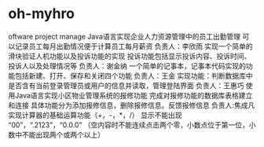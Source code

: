 # oh-myhro
oftware project manage
Java语言实现企业人力资源管理中的员工出勤管理
可以记录员工每月出勤情况便于计算员工每月薪资
负责人：李欣雨
实现一个简单的滑块验证人机功能以及投诉功能的实现
投诉功能包括显示投诉内容、投诉时间、投诉人以及处理情况等
负责人：谢金纳
一个简单的记事本，记事本代码实现的功能包括新建、打开、保存和关闭四个功能
负责人：王金
实现功能：判断数据库中是否含有当前登录管理员或用户的信息并读取，管理登陆界面 
负责人：王惠巧
使用Java语言实现小区物业管理系统的报修功能
完成对报修功能的数据库表格建立和连接
具体功能分为添加报修信息，删除报修信息。反馈报修信息
负责人:焦成凡
实现计算器的基础运算功能（+，-，*，/） 
显示不能出现 “00”，“.2123”，“0.0.0” 
（空内容时不能连续点击两个零，小数点位于第一位，小数中不能出现两个或两个以上）

